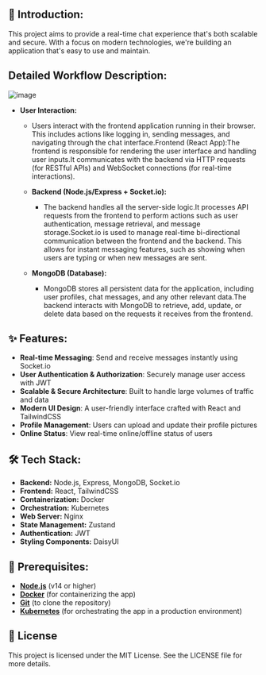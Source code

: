 ## 📝 Introduction:

This project aims to provide a real-time chat experience that's both scalable and secure. With a focus on modern technologies, we're building an application that's easy to use and maintain.

## Detailed Workflow Description:

![image](https://github.com/user-attachments/assets/f845a188-8e70-42f7-8577-30af38e83053)

- **User Interaction:**

  - Users interact with the frontend application running in their browser. This includes actions like logging in, sending messages, and navigating through the chat interface.Frontend (React App):The frontend is responsible for rendering the user interface and handling user inputs.It communicates with the backend via HTTP requests (for RESTful APIs) and WebSocket connections (for real-time interactions).

  - **Backend (Node.js/Express + Socket.io):**

    - The backend handles all the server-side logic.It processes API requests from the frontend to perform actions such as user authentication, message retrieval, and message storage.Socket.io is used to manage real-time bi-directional communication between the frontend and the backend. This allows for instant messaging features, such as showing when users are typing or when new messages are sent.

  - **MongoDB (Database):**
    - MongoDB stores all persistent data for the application, including user profiles, chat messages, and any other relevant data.The backend interacts with MongoDB to retrieve, add, update, or delete data based on the requests it receives from the frontend.

## ✨ Features:

- **Real-time Messaging**: Send and receive messages instantly using Socket.io
- **User Authentication & Authorization**: Securely manage user access with JWT
- **Scalable & Secure Architecture**: Built to handle large volumes of traffic and data
- **Modern UI Design**: A user-friendly interface crafted with React and TailwindCSS
- **Profile Management**: Users can upload and update their profile pictures
- **Online Status**: View real-time online/offline status of users

## 🛠️ Tech Stack:

- **Backend:** Node.js, Express, MongoDB, Socket.io
- **Frontend:** React, TailwindCSS
- **Containerization:** Docker
- **Orchestration:** Kubernetes
- **Web Server:** Nginx
- **State Management:** Zustand
- **Authentication:** JWT
- **Styling Components:** DaisyUI

## 🔧 Prerequisites:

- **[Node.js](https://nodejs.org/)** (v14 or higher)
- **[Docker](https://www.docker.com/get-started)** (for containerizing the app)
- **[Git](https://git-scm.com/downloads)** (to clone the repository)
- **[Kubernetes](https://kubernetes.io/)** (for orchestrating the app in a production environment)

## 📜 License

This project is licensed under the MIT License. See the LICENSE file for more details.
